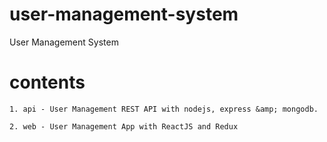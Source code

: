 
# user-management-system

User Management System



 # contents

    1. api - User Management REST API with nodejs, express &amp; mongodb.
   
    2. web - User Management App with ReactJS and Redux